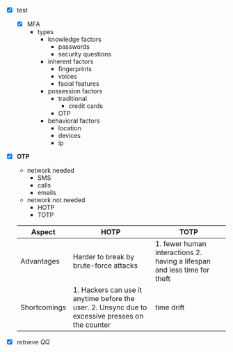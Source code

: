 - [x] test
	- [x] MFA
		- types
			- knowledge factors
				- passwords
				- security questions
			- inherent factors
				- fingerprints
				- voices
				- facial features
			- possession factors
				- traditional
					- credit cards
				- OTP
			- behavioral factors
				- location
				- devices
				- ip
- [x] **OTP**
	- network needed
		- SMS
		- calls
		- emails
	- network not needed
		- HOTP
		- TOTP
		
	| Aspect | HOTP | TOTP |
	| --- | --- | --- |
	| Advantages | Harder to break by brute-force attacks | 1. fewer human interactions 2. having a lifespan and less time for theft |
	| Shortcomings | 1. Hackers can use it anytime before the user.  2. Unsync due to excessive presses on the counter | time drift |	 
- [x] *retrieve QQ*
<!--stackedit_data:
eyJoaXN0b3J5IjpbMTE4NDAxOTYxNV19
-->